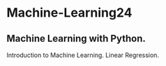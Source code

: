 # Machine-Learning24
Machine Learning with Python.
----------------------------
Introduction to Machine Learning. Linear Regression.
